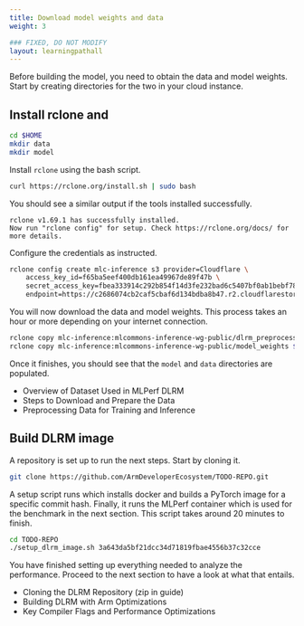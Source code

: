 ```yaml
---
title: Download model weights and data
weight: 3

### FIXED, DO NOT MODIFY
layout: learningpathall
---
```


Before building the model, you need to obtain the data and model weights. Start by creating directories for the two in your cloud instance.

## Install rclone and

```bash
cd $HOME
mkdir data
mkdir model
```

Install `rclone` using the bash script.

```bash
curl https://rclone.org/install.sh | sudo bash
```

You should see a similar output if the tools installed successfully.
```output
rclone v1.69.1 has successfully installed.
Now run "rclone config" for setup. Check https://rclone.org/docs/ for more details.
```

Configure the credentials as instructed.

```bash
rclone config create mlc-inference s3 provider=Cloudflare \
    access_key_id=f65ba5eef400db161ea49967de89f47b \
    secret_access_key=fbea333914c292b854f14d3fe232bad6c5407bf0ab1bebf78833c2b359bdfd2b \
    endpoint=https://c2686074cb2caf5cbaf6d134bdba8b47.r2.cloudflarestorage.com
```

You will now download the data and model weights. This process takes an hour or more depending on your internet connection.
```bash
rclone copy mlc-inference:mlcommons-inference-wg-public/dlrm_preprocessed $HOME/data  -P
rclone copy mlc-inference:mlcommons-inference-wg-public/model_weights $HOME/model/model_weights -P
```

Once it finishes, you should see that the `model` and `data` directories are populated.

* Overview of Dataset Used in MLPerf DLRM
* Steps to Download and Prepare the Data
* Preprocessing Data for Training and Inference

## Build DLRM image

A repository is set up to run the next steps. Start by cloning it.

```bash
git clone https://github.com/ArmDeveloperEcosystem/TODO-REPO.git
```

A setup script runs which installs docker and builds a PyTorch image for a specific commit hash. Finally, it runs the MLPerf container which is used for the benchmark in the next section. This script takes around 20 minutes to finish.

```bash
cd TODO-REPO
./setup_dlrm_image.sh 3a643da5bf21dcc34d71819fbae4556b37c32cce
```

You have finished setting up everything needed to analyze the performance. Proceed to the next section to have a look at what that entails.
* Cloning the DLRM Repository (zip in guide)
* Building DLRM with Arm Optimizations
* Key Compiler Flags and Performance Optimizations